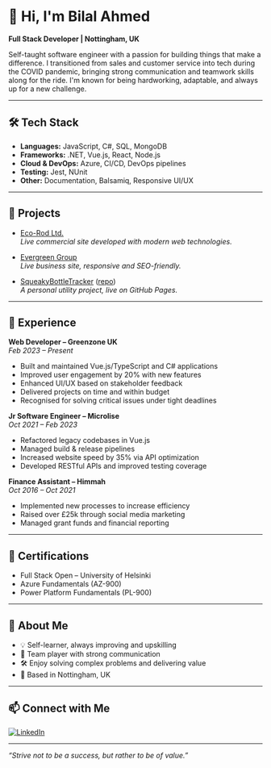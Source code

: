 # 👋 Hi, I'm Bilal Ahmed

**Full Stack Developer | Nottingham, UK**

Self-taught software engineer with a passion for building things that make a difference. I transitioned from sales and customer service into tech during the COVID pandemic, bringing strong communication and teamwork skills along for the ride. I'm known for being hardworking, adaptable, and always up for a new challenge.

---

## 🛠️ Tech Stack

- **Languages:** JavaScript, C#, SQL, MongoDB
- **Frameworks:** .NET, Vue.js, React, Node.js
- **Cloud & DevOps:** Azure, CI/CD, DevOps pipelines
- **Testing:** Jest, NUnit
- **Other:** Documentation, Balsamiq, Responsive UI/UX

---

## 🚀 Projects

- [Eco-Rod Ltd.](https://www.eco-rodltd.com/)  
  _Live commercial site developed with modern web technologies._

- [Evergreen Group](https://evergreengroup.uk/)  
  _Live business site, responsive and SEO-friendly._

- [SqueakyBottleTracker](https://bilal-nadeem-ahmed.github.io/SqueakyBottleTracker/) ([repo](https://github.com/Bilal-Nadeem-Ahmed/SqueakyBottleTracker))  
  _A personal utility project, live on GitHub Pages._

---

## 💼 Experience

**Web Developer – Greenzone UK**  
_Feb 2023 – Present_  
- Built and maintained Vue.js/TypeScript and C# applications
- Improved user engagement by 20% with new features
- Enhanced UI/UX based on stakeholder feedback
- Delivered projects on time and within budget
- Recognised for solving critical issues under tight deadlines

**Jr Software Engineer – Microlise**  
_Oct 2021 – Feb 2023_  
- Refactored legacy codebases in Vue.js
- Managed build & release pipelines
- Increased website speed by 35% via API optimization
- Developed RESTful APIs and improved testing coverage

**Finance Assistant – Himmah**  
_Oct 2016 – Oct 2021_  
- Implemented new processes to increase efficiency
- Raised over £25k through social media marketing
- Managed grant funds and financial reporting

---

## 📜 Certifications

- Full Stack Open – University of Helsinki
- Azure Fundamentals (AZ-900)
- Power Platform Fundamentals (PL-900)

---

## 🌱 About Me

- 💡 Self-learner, always improving and upskilling
- 🤝 Team player with strong communication
- 🛠️ Enjoy solving complex problems and delivering value
- 📍 Based in Nottingham, UK

---

## 📫 Connect with Me

[![LinkedIn](https://img.shields.io/badge/LinkedIn-Connect-blue?logo=linkedin)](https://www.linkedin.com/in/bilal-nadeem-ahmed-9bb2bb1b8/)

---

_“Strive not to be a success, but rather to be of value.”_
